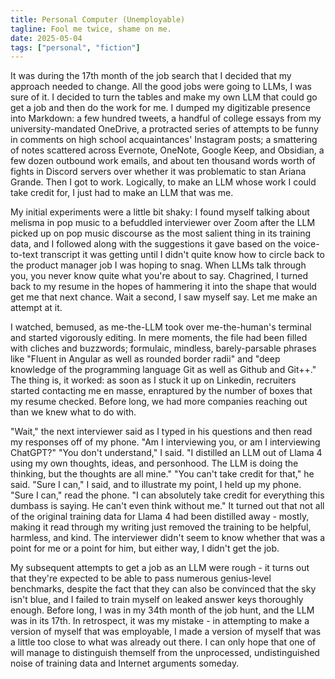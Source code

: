 ```yaml
---
title: Personal Computer (Unemployable)
tagline: Fool me twice, shame on me.
date: 2025-05-04
tags: ["personal", "fiction"]
---
```


It was during the 17th month of the job search that I decided that my approach needed to change. All the good jobs were going to LLMs, I was sure of it. I decided to turn the tables and make my own LLM that could go get a job and then do the work for me. I dumped my digitizable presence into Markdown: a few hundred tweets, a handful of college essays from my university-mandated OneDrive, a protracted series of attempts to be funny in comments on high school acquaintances' Instagram posts; a smattering of notes scattered across Evernote, OneNote, Google Keep, and Obsidian, a few dozen outbound work emails, and about ten thousand words worth of fights in Discord servers over whether it was problematic to stan Ariana Grande. Then I got to work. Logically, to make an LLM whose work I could take credit for, I just had to make an LLM that was me.

<!-- more -->

My initial experiments were a little bit shaky: I found myself talking about melisma in pop music to a befuddled interviewer over Zoom after the LLM picked up on pop music discourse as the most salient thing in its training data, and I followed along with the suggestions it gave based on the voice-to-text transcript it was getting until I didn't quite know how to circle back to the product manager job I was hoping to snag. When LLMs talk through you, you never know quite what you're about to say. Chagrined, I turned back to my resume in the hopes of hammering it into the shape that would get me that next chance. Wait a second, I saw myself say. Let me make an attempt at it.

I watched, bemused, as me-the-LLM took over me-the-human's terminal and started vigorously editing. In mere moments, the file had been filled with cliches and buzzwords; formulaic, mindless, barely-parsable phrases like "Fluent in Angular as well as rounded border radii" and "deep knowledge of the programming language Git as well as Github and Git++." The thing is, it worked: as soon as I stuck it up on Linkedin, recruiters started contacting me en masse, enraptured by the number of boxes that my resume checked. Before long, we had more companies reaching out than we knew what to do with.

"Wait," the next interviewer said as I typed in his questions and then read my responses off of my phone. "Am I interviewing you, or am I interviewing ChatGPT?" "You don't understand," I said. "I distilled an LLM out of Llama 4 using my own thoughts, ideas, and personhood. The LLM is doing the thinking, but the thoughts are all mine." "You can't take credit for that," he said. "Sure I can," I said, and to illustrate my point, I held up my phone. "Sure I can," read the phone. "I can absolutely take credit for everything this dumbass is saying. He can't even think without me." It turned out that not all of the original training data for Llama 4 had been distilled away - mostly, making it read through my writing just removed the training to be helpful, harmless, and kind. The interviewer didn't seem to know whether that was a point for me or a point for him, but either way, I didn't get the job.

My subsequent attempts to get a job as an LLM were rough - it turns out that they're expected to be able to pass numerous genius-level benchmarks, despite the fact that they can also be convinced that the sky isn't blue, and I failed to train myself on leaked answer keys thoroughly enough. Before long, I was in my 34th month of the job hunt, and the LLM was in its 17th. In retrospect, it was my mistake - in attempting to make a version of myself that was employable, I made a version of myself that was a little too close to what was already out there. I can only hope that one of will manage to distinguish themself from the unprocessed, undistinguished noise of training data and Internet arguments someday.
